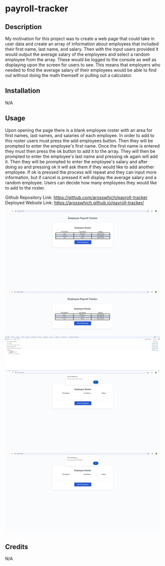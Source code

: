 # payroll-tracker

## Description

My motivation for this project was to create a web page that could take in user data and create an array of information about employees that included their first name, last name, and salary. Then with the input users provided it would output the average salary of the employees and select a random employee from the array. These would be logged to the console as well as displaying upon the screen for users to see. This means that employers who needed to find the average salary of their employees would be able to find out without doing the math themself or pulling out a calculator. 

## Installation

N/A

## Usage

Upon opening the page there is a blank employee roster with an area for first names, last names, and salaries of each employee. In order to add to this roster users must press the add employees button. Then they will be prompted to enter the employee's first name. Once the first name is entered they must then press the ok button to add it to the array. They will then be prompted to enter the employee's last name and pressing ok again will add it. Then they will be prompted to enter the employee's salary and after doing so and pressing ok it will ask them if they would like to add another employee. If ok is pressed the process will repeat and they can input more information, but if cancel is pressed it will display the average salary and a random employee. Users can decide how many employees they would like to add to the roster.

Github Repository Link: https://github.com/arosswhich/payroll-tracker
Deployed Website Link: https://arosswhich.github.io/payroll-tracker/

![alt text](/assets/images/employeeRoster.jpg)
![alt text](/assets/images/payrollConsole.jpg)
![alt text](/assets/images/randomName.jpg)
![alt text](/assets/images/averageSalary.jpg)

## Credits

N/A
